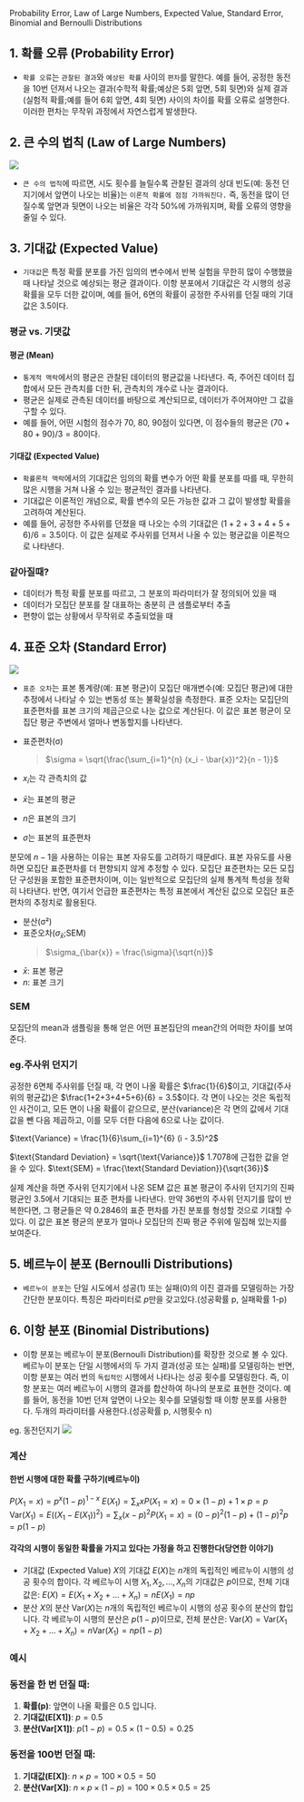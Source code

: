 Probability Error, Law of Large Numbers, Expected Value, Standard Error, Binomial and Bernoulli Distributions

## 1. 확률 오류 (Probability Error)

-   `확률 오류`는 `관찰된 결과`와 `예상된 확률` 사이의 `편차`를 말한다.
    예를 들어, 공정한 동전을 10번 던져서 나오는 결과(수학적 확률;예상은 5회 앞면, 5회 뒷면)와 실제 결과(실험적 확률;예를 들어 6회 앞면, 4회 뒷면) 사이의 차이를 확률 오류로 설명한다. 이러한 편차는 무작위 과정에서 자연스럽게 발생한다.

## 2. 큰 수의 법칙 (Law of Large Numbers)

![](https://velog.velcdn.com/images/kms39273/post/55ad7e2b-0a87-4be9-b318-db38ff334b5f/image.png)

-   `큰 수의 법칙`에 따르면, 시도 횟수를 늘릴수록 관찰된 결과의 상대 빈도(예: 동전 던지기에서 앞면이 나오는 비율)는 `이론적 확률에 점점 가까워진다.` 즉, 동전을 많이 던질수록 앞면과 뒷면이 나오는 비율은 각각 50%에 가까워지며, 확률 오류의 영향을 줄일 수 있다.

## 3. 기대값 (Expected Value)

-   `기대값`은 특정 확률 분포를 가진 임의의 변수에서 반복 실험을 무한히 많이 수행했을 때 나타날 것으로 예상되는 평균 결과이다. 이항 분포에서 기대값은 각 시행의 성공 확률을 모두 더한 값이며, 예를 들어, 6면의 확률이 공정한 주사위를 던질 때의 기대값은 3.5이다.

### 평균 vs. 기댓값

#### 평균 (Mean)

-   `통계적 맥락`에서의 평균은 관찰된 데이터의 평균값을 나타낸다. 즉, 주어진 데이터 집합에서 모든 관측치를 더한 뒤, 관측치의 개수로 나눈 결과이다.
-   평균은 실제로 관측된 데이터를 바탕으로 계산되므로, 데이터가 주어져야만 그 값을 구할 수 있다.
-   예를 들어, 어떤 시험의 점수가 70, 80, 90점이 있다면, 이 점수들의 평균은 $(70 + 80 + 90) / 3 = 80$이다.

#### 기대값 (Expected Value)

-   `확률론적 맥락`에서의 기대값은 임의의 확률 변수가 어떤 확률 분포를 따를 때, 무한히 많은 시행을 거쳐 나올 수 있는 평균적인 결과를 나타낸다.
-   기대값은 이론적인 개념으로, 확률 변수의 모든 가능한 값과 그 값이 발생할 확률을 고려하여 계산된다.
-   예를 들어, 공정한 주사위를 던졌을 때 나오는 수의 기대값은 $(1+2+3+4+5+6)/6 = 3.5$이다. 이 값은 실제로 주사위를 던져서 나올 수 있는 평균값을 이론적으로 나타낸다.

### 같아질때?

-   데이터가 특정 확률 분포를 따르고, 그 분포의 파라미터가 잘 정의되어 있을 때
-   데이터가 모집단 분포를 잘 대표하는 충분히 큰 샘플로부터 추출
-   편향이 없는 상황에서 무작위로 추출되었을 때

## 4. 표준 오차 (Standard Error)

![](https://velog.velcdn.com/images/kms39273/post/f5e91a63-b935-4280-94a3-e8ef7956b01d/image.png)

-   `표준 오차`는 표본 통계량(예: 표본 평균)이 모집단 매개변수(예: 모집단 평균)에 대한 추정에서 나타날 수 있는 변동성 또는 불확실성을 측정한다. 표준 오차는 모집단의 표준편차를 표본 크기의 제곱근으로 나눈 값으로 계산된다. 이 값은 표본 평균이 모집단 평균 주변에서 얼마나 변동할지를 나타낸다.

-   표준편차(σ)
    > $\sigma = \sqrt{\frac{\sum_{i=1}^{n} (x_i - \bar{x})^2}{n - 1}}$
-   $x_i$는 각 관측치의 값
-   $\bar{x}$는 표본의 평균
-   $n$은 표본의 크기
-   $\sigma$는 표본의 표준편차

분모에 $n - 1$을 사용하는 이유는 표본 자유도를 고려하기 때문dl다. 표본 자유도를 사용하면 모집단 표준편차를 더 편향되지 않게 추정할 수 있다.
모집단 표준편차는 모든 모집단 구성원을 포함한 표준편차이며, 이는 일반적으로 모집단의 실제 통계적 특성을 정확히 나타낸다. 반면, 여기서 언급한 표준편차는 특정 표본에서 계산된 값으로 모집단 표준편차의 추정치로 활용된다.

-   분산(σ²)
-   표준오차($\sigma_{\bar{x}}$;SEM)
    > $\sigma_{\bar{x}} = \frac{\sigma}{\sqrt{n}}$
-   $\bar{x}$: 표본 평균
-   $n$: 표본 크기

### SEM

모집단의 mean과 샘플링을 통해 얻은 어떤 표본집단의 mean간의 어떠한 차이를 보여준다.

### eg.주사위 던지기

공정한 6면체 주사위를 던질 때, 각 면이 나올 확률은 $\frac{1}{6}$이고, 기대값(주사위의 평균값)은 $\frac{1+2+3+4+5+6}{6} = 3.5$이다. 각 면이 나오는 것은 독립적인 사건이고, 모든 면이 나올 확률이 같으므로, 분산(variance)은 각 면의 값에서 기대값을 뺀 다음 제곱하고, 이를 모두 더한 다음에 6으로 나눈 값이다.

$\text{Variance} = \frac{1}{6}\sum_{i=1}^{6} (i - 3.5)^2$

$\text{Standard Deviation} = \sqrt{\text{Variance}}$
1.7078에 근접한 값을 얻을 수 있다.
$\text{SEM} = \frac{\text{Standard Deviation}}{\sqrt{36}}$

실제 계산을 하면 주사위 던지기에서 나온 SEM 값은 표본 평균이 주사위 던지기의 진짜 평균인 3.5에서 기대되는 표준 편차를 나타낸다. 만약 36번의 주사위 던지기를 많이 반복한다면, 그 평균들은 약 0.2846의 표준 편차를 가진 분포를 형성할 것으로 기대할 수 있다. 이 값은 표본 평균의 분포가 얼마나 모집단의 진짜 평균 주위에 밀집해 있는지를 보여준다.

## 5. 베르누이 분포 (Bernoulli Distributions)

-   `베르누이 분포`는 단일 시도에서 성공(1) 또는 실패(0)의 이진 결과를 모델링하는 가장 간단한 분포이다.
    특징은 파라미터로 $p$만을 갖고있다.(성공확률 p, 실패확률 1-p)

## 6. 이항 분포 (Binomial Distributions)

-   이항 분포는 베르누이 분포(Bernoulli Distribution)를 확장한 것으로 볼 수 있다. 베르누이 분포는 단일 시행에서의 두 가지 결과(성공 또는 실패)를 모델링하는 반면, 이항 분포는 여러 번의 `독립적인` 시행에서 나타나는 성공 횟수를 모델링한다. 즉, 이항 분포는 여러 베르누이 시행의 결과를 합산하여 하나의 분포로 표현한 것이다. 예를 들어, 동전을 10번 던져 앞면이 나오는 횟수를 모델링할 때 이항 분포를 사용한다.
    두개의 파라미터를 사용한다.(성공확률 p, 시행횟수 n)

eg. 동전던지기
![](https://velog.velcdn.com/images/kms39273/post/e73d02f1-0734-4d48-9c72-e56ee6a74da6/image.png)

### 계산

#### 한번 시행에 대한 확률 구하기(베르누이)

$P(X_1 = x) = p^x (1 - p)^{1-x}$
$E(X_1) = \sum_{x} xP(X_1 = x) = 0 \times (1-p) + 1 \times p = p$
$\text{Var}(X_1) = E((X_1 - E(X_1))^2) = \sum_{x} (x - p)^2 P(X_1 = x) = (0 - p)^2 (1-p) + (1 - p)^2 p = p(1 - p)$

#### 각각의 시행이 동일한 확률을 가지고 있다는 가정을 하고 진행한다(당연한 이야기)

-   기대값 (Expected Value)
    $X$의 기대값 $E(X)$는 $n$개의 독립적인 베르누이 시행의 성공 횟수의 합이다. 각 베르누이 시행 $X_1, X_2, \ldots, X_n$의 기대값은 $p$이므로, 전체 기대값은:
    $E(X) = E(X_1 + X_2 + \ldots + X_n) = nE(X_1) = np$
-   분산
    $X$의 분산 $\text{Var}(X)$는 $n$개의 독립적인 베르누이 시행의 성공 횟수의 분산의 합입니다. 각 베르누이 시행의 분산은 $p(1-p)$이므로, 전체 분산은:
    $\text{Var}(X) = \text{Var}(X_1 + X_2 + \ldots + X_n) = n\text{Var}(X_1) = np(1-p)$

### 예시

### 동전을 한 번 던질 때:

1. **확률(p)**: 앞면이 나올 확률은 $0.5$ 입니다.
2. **기대값(E[X1])**: $p = 0.5$
3. **분산(Var[X1])**: $p(1-p) = 0.5 \times (1-0.5) = 0.25$

### 동전을 100번 던질 때:

1. **기대값(E[X])**: $n \times p = 100 \times 0.5 = 50$
2. **분산(Var[X])**: $n \times p \times (1-p) = 100 \times 0.5 \times 0.5 = 25$
